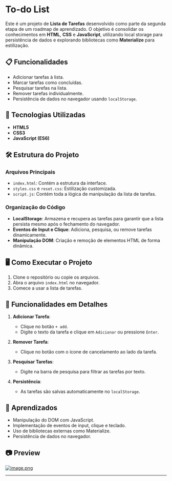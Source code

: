 # To-do List

Este é um projeto de **Lista de Tarefas** desenvolvido como parte da segunda etapa de um roadmap de aprendizado. O objetivo é consolidar os conhecimentos em **HTML**, **CSS** e **JavaScript**, utilizando local storage para persistência de dados e explorando bibliotecas como **Materialize** para estilização.

## 📋 Funcionalidades

- Adicionar tarefas à lista.
- Marcar tarefas como concluídas.
- Pesquisar tarefas na lista.
- Remover tarefas individualmente.
- Persistência de dados no navegador usando `localStorage`.

## 🚀 Tecnologias Utilizadas

- **HTML5**
- **CSS3**
- **JavaScript (ES6)**

## 🛠️ Estrutura do Projeto

### Arquivos Principais

- `index.html`: Contém a estrutura da interface.
- `styles.css` e `reset.css`: Estilização customizada.
- `script.js`: Contém toda a lógica de manipulação da lista de tarefas.

### Organização do Código

- **LocalStorage**: Armazena e recupera as tarefas para garantir que a lista persista mesmo após o fechamento do navegador.
- **Eventos de Input e Clique**: Adiciona, pesquisa, ou remove tarefas dinamicamente.
- **Manipulação DOM**: Criação e remoção de elementos HTML de forma dinâmica.

## 🖥️ Como Executar o Projeto

1. Clone o repositório ou copie os arquivos.
2. Abra o arquivo `index.html` no navegador.
3. Comece a usar a lista de tarefas.

## 🧩 Funcionalidades em Detalhes

1. **Adicionar Tarefa**:
   - Clique no botão `+ add`.
   - Digite o texto da tarefa e clique em `Adicionar` ou pressione `Enter`.

2. **Remover Tarefa**:
   - Clique no botão com o ícone de cancelamento ao lado da tarefa.

3. **Pesquisar Tarefas**:
   - Digite na barra de pesquisa para filtrar as tarefas por texto.

4. **Persistência**:
   - As tarefas são salvas automaticamente no `localStorage`.

## 🌟 Aprendizados

- Manipulação do DOM com JavaScript.
- Implementação de eventos de input, clique e teclado.
- Uso de bibliotecas externas como Materialize.
- Persistência de dados no navegador.

## 📷 Preview

[![image.png](https://i.postimg.cc/K4Xz0cVr/image.png)](https://postimg.cc/D4gnZh78)

---
